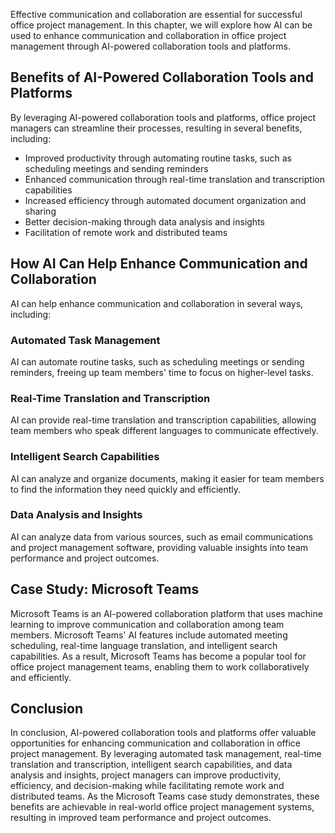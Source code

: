 
Effective communication and collaboration are essential for successful office project management. In this chapter, we will explore how AI can be used to enhance communication and collaboration in office project management through AI-powered collaboration tools and platforms.

Benefits of AI-Powered Collaboration Tools and Platforms
--------------------------------------------------------

By leveraging AI-powered collaboration tools and platforms, office project managers can streamline their processes, resulting in several benefits, including:

* Improved productivity through automating routine tasks, such as scheduling meetings and sending reminders
* Enhanced communication through real-time translation and transcription capabilities
* Increased efficiency through automated document organization and sharing
* Better decision-making through data analysis and insights
* Facilitation of remote work and distributed teams

How AI Can Help Enhance Communication and Collaboration
-------------------------------------------------------

AI can help enhance communication and collaboration in several ways, including:

### Automated Task Management

AI can automate routine tasks, such as scheduling meetings or sending reminders, freeing up team members' time to focus on higher-level tasks.

### Real-Time Translation and Transcription

AI can provide real-time translation and transcription capabilities, allowing team members who speak different languages to communicate effectively.

### Intelligent Search Capabilities

AI can analyze and organize documents, making it easier for team members to find the information they need quickly and efficiently.

### Data Analysis and Insights

AI can analyze data from various sources, such as email communications and project management software, providing valuable insights into team performance and project outcomes.

Case Study: Microsoft Teams
---------------------------

Microsoft Teams is an AI-powered collaboration platform that uses machine learning to improve communication and collaboration among team members. Microsoft Teams' AI features include automated meeting scheduling, real-time language translation, and intelligent search capabilities. As a result, Microsoft Teams has become a popular tool for office project management teams, enabling them to work collaboratively and efficiently.

Conclusion
----------

In conclusion, AI-powered collaboration tools and platforms offer valuable opportunities for enhancing communication and collaboration in office project management. By leveraging automated task management, real-time translation and transcription, intelligent search capabilities, and data analysis and insights, project managers can improve productivity, efficiency, and decision-making while facilitating remote work and distributed teams. As the Microsoft Teams case study demonstrates, these benefits are achievable in real-world office project management systems, resulting in improved team performance and project outcomes.
